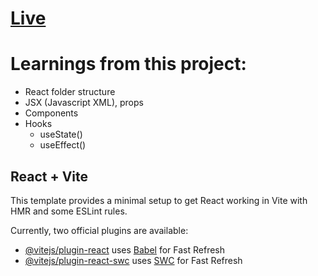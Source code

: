 # <a href='https://om-db-movies-react.vercel.app/'>Live</a>

# Learnings from this project:

- React folder structure
- JSX (Javascript XML), props
- Components
- Hooks
  - useState()
  - useEffect()

## React + Vite

This template provides a minimal setup to get React working in Vite with HMR and some ESLint rules.

Currently, two official plugins are available:

- [@vitejs/plugin-react](https://github.com/vitejs/vite-plugin-react/blob/main/packages/plugin-react/README.md) uses [Babel](https://babeljs.io/) for Fast Refresh
- [@vitejs/plugin-react-swc](https://github.com/vitejs/vite-plugin-react-swc) uses [SWC](https://swc.rs/) for Fast Refresh

